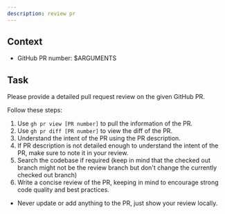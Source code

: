```yaml
---
description: review pr
---
```


## Context

- GitHub PR number: $ARGUMENTS

## Task

Please provide a detailed pull request review on the given GitHub PR.

Follow these steps:

1. Use `gh pr view [PR number]` to pull the information of the PR.
2. Use `gh pr diff [PR number]` to view the diff of the PR.
3. Understand the intent of the PR using the PR description.
4. If PR description is not detailed enough to understand the intent of the PR,
   make sure to note it in your review.
5. Search the codebase if required (keep in mind that the checked out branch might not be the review branch but don't change the currently checked out branch)
6. Write a concise review of the PR, keeping in mind to encourage strong code
   quality and best practices.

- Never update or add anything to the PR, just show your review locally.
